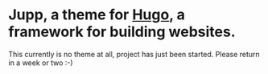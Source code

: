 # Jupp, a theme for [Hugo](http://gohugo.io/), a framework for building websites.

This currently is no theme at all, project has just been started. Please return in a week or two :-)
